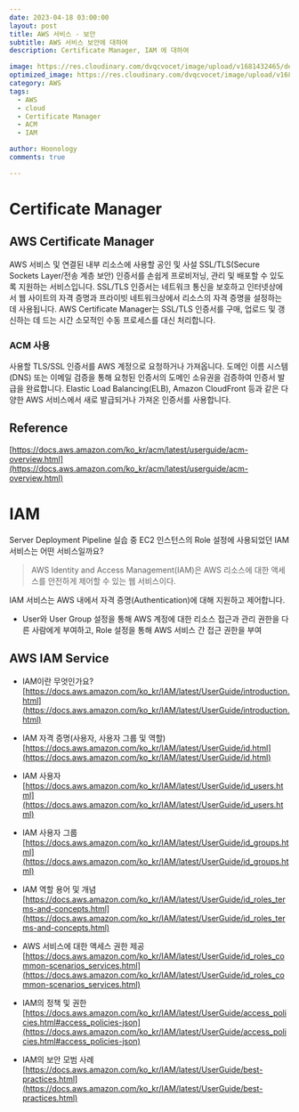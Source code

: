 ```yaml
---
date: 2023-04-18 03:00:00
layout: post
title: AWS 서비스 - 보안
subtitle: AWS 서비스 보안에 대하여
description: Certificate Manager, IAM 에 대하여

image: https://res.cloudinary.com/dvqcvocet/image/upload/v1681432465/dev-jeans_%E1%84%87%E1%85%A9%E1%86%A8%E1%84%89%E1%85%A1%E1%84%87%E1%85%A9%E1%86%AB_y5n0eh.png
optimized_image: https://res.cloudinary.com/dvqcvocet/image/upload/v1681432465/dev-jeans_%E1%84%87%E1%85%A9%E1%86%A8%E1%84%89%E1%85%A1%E1%84%87%E1%85%A9%E1%86%AB_y5n0eh.png 
category: AWS
tags:
  - AWS
  - cloud
  - Certificate Manager
  - ACM
  - IAM

author: Hoonology
comments: true

---
```


# Certificate Manager


## AWS Certificate Manager
AWS 서비스 및 연결된 내부 리소스에 사용할 공인 및 사설 SSL/TLS(Secure Sockets Layer/전송 계층 보안) 인증서를 손쉽게 프로비저닝, 관리 및 배포할 수 있도록 지원하는 서비스입니다. SSL/TLS 인증서는 네트워크 통신을 보호하고 인터넷상에서 웹 사이트의 자격 증명과 프라이빗 네트워크상에서 리소스의 자격 증명을 설정하는 데 사용됩니다. AWS Certificate Manager는 SSL/TLS 인증서를 구매, 업로드 및 갱신하는 데 드는 시간 소모적인 수동 프로세스를 대신 처리합니다.

### ACM 사용
사용할 TLS/SSL 인증서를 AWS 계정으로 요청하거나 가져옵니다.
도메인 이름 시스템(DNS) 또는 이메일 검증을 통해 요청된 인증서의 도메인 소유권을 검증하여 인증서 발급을 완료합니다.
Elastic Load Balancing(ELB), Amazon CloudFront 등과 같은 다양한 AWS 서비스에서 새로 발급되거나 가져온 인증서를 사용합니다.

## Reference
[https://docs.aws.amazon.com/ko_kr/acm/latest/userguide/acm-overview.html](https://docs.aws.amazon.com/ko_kr/acm/latest/userguide/acm-overview.html)


# IAM

Server Deployment Pipeline 실습 중 EC2 인스턴스의 Role 설정에 사용되었던 IAM 서비스는 어떤 서비스일까요?  
> AWS Identity and Access Management(IAM)은 AWS 리소스에 대한 액세스를 안전하게 제어할 수 있는 웹 서비스이다.

IAM 서비스는 AWS 내에서 자격 증명(Authentication)에 대해 지원하고 제어합니다.  
- User와 User Group 설정을 통해 AWS 계정에 대한 리소스 접근과 관리 권한을 다른 사람에게 부여하고, Role 설정을 통해 AWS 서비스 간 접근 권한을 부여

## AWS IAM Service
- IAM이란 무엇인가요?
[https://docs.aws.amazon.com/ko_kr/IAM/latest/UserGuide/introduction.html](https://docs.aws.amazon.com/ko_kr/IAM/latest/UserGuide/introduction.html)

- IAM 자격 증명(사용자, 사용자 그룹 및 역할)  
[https://docs.aws.amazon.com/ko_kr/IAM/latest/UserGuide/id.html](https://docs.aws.amazon.com/ko_kr/IAM/latest/UserGuide/id.html)

- IAM 사용자  
[https://docs.aws.amazon.com/ko_kr/IAM/latest/UserGuide/id_users.html](https://docs.aws.amazon.com/ko_kr/IAM/latest/UserGuide/id_users.html)

- IAM 사용자 그룹  
[https://docs.aws.amazon.com/ko_kr/IAM/latest/UserGuide/id_groups.html](https://docs.aws.amazon.com/ko_kr/IAM/latest/UserGuide/id_groups.html)

- IAM 역할 용어 및 개념  
[https://docs.aws.amazon.com/ko_kr/IAM/latest/UserGuide/id_roles_terms-and-concepts.html](https://docs.aws.amazon.com/ko_kr/IAM/latest/UserGuide/id_roles_terms-and-concepts.html)

- AWS 서비스에 대한 액세스 권한 제공  
[https://docs.aws.amazon.com/ko_kr/IAM/latest/UserGuide/id_roles_common-scenarios_services.html](https://docs.aws.amazon.com/ko_kr/IAM/latest/UserGuide/id_roles_common-scenarios_services.html)

- IAM의 정책 및 권한  
[https://docs.aws.amazon.com/ko_kr/IAM/latest/UserGuide/access_policies.html#access_policies-json](https://docs.aws.amazon.com/ko_kr/IAM/latest/UserGuide/access_policies.html#access_policies-json)

- IAM의 보안 모범 사례  
[https://docs.aws.amazon.com/ko_kr/IAM/latest/UserGuide/best-practices.html](https://docs.aws.amazon.com/ko_kr/IAM/latest/UserGuide/best-practices.html)

